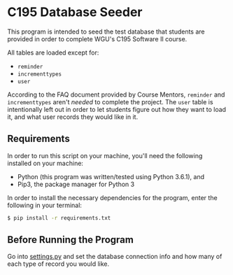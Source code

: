 # C195 Database Seeder

This program is intended to seed the test database that students are provided
in order to complete WGU's C195 Software II course.

All tables are loaded except for:

* `reminder`
* `incrementtypes`
* `user`

According to the FAQ document provided by Course Mentors, `reminder` and
`incrementtypes` aren't _needed_ to complete the project. The `user` table
is intentionally left out in order to let students figure out how they want
to load it, and what user records they would like in it.

## Requirements

In order to run this script on your machine, you'll need the following
installed on your machine:

* Python (this program was written/tested using Python 3.6.1), and
* Pip3, the package manager for Python 3

In order to install the necessary dependencies for the program, enter the
following in your terminal:

```bash
$ pip install -r requirements.txt
```

## Before Running the Program

Go into [settings.py](/settings.py) and set the database connection info and how many of each
type of record you would like.
